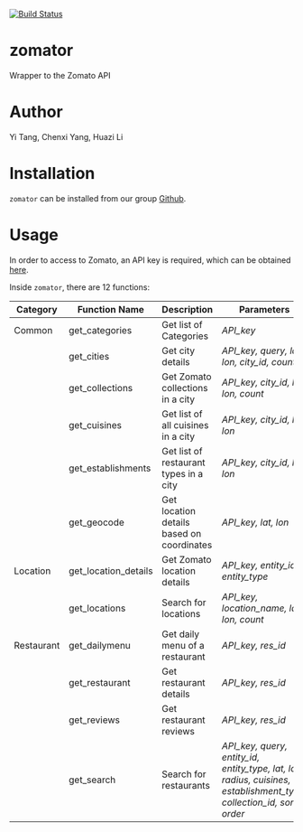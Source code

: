 [![Build Status](https://travis-ci.org/yitang310/zomator.svg?branch=master)](https://travis-ci.org/yitang310/zomator)

# zomator
Wrapper to the Zomato API

# Author
Yi Tang, Chenxi Yang, Huazi Li

# Installation
`zomator` can be installed from our group [Github](https://github.com/yitang310/zomator). 

# Usage
In order to access to Zomato, an API key is required, which can be obtained [here](https://developers.zomato.com/api).

Inside `zomator`, there are 12 functions:

| Category |  Function Name  | Description  | Parameters | Example |
|  ----  | ----  | ---- | ---- | ---- |
| Common | get_categories | Get list of Categories | *API_key* | get_categories('API_key') |
| | get_cities  | Get city details | *API_key, query, lat, lon, city_id, count* | get_cities('API_key', query='van') |
| | get_collections | Get Zomato collections in a city | *API_key, city_id, lat, lon, count* | get_collections('API_key', city_id=256) |
| | get_cuisines | Get list of all cuisines in a city | *API_key, city_id, lat, lon* | get_cuisines('API_key', city_id=256)
| | get_establishments | Get list of restaurant types in a city | *API_key, city_id, lat, lon* | 
| | get_geocode | Get location details based on coordinates | *API_key, lat, lon* | 
| Location | get_location_details | Get Zomato location details | *API_key, entity_id, entity_type* |
| | get_locations | Search for locations | *API_key, location_name, lat, lon, count* |
| Restaurant | get_dailymenu | Get daily menu of a restaurant |  *API_key, res_id* | get_restaurant('API_key', res_id="16774318") |
| | get_restaurant | Get restaurant details | *API_key, res_id* | get_restaurant('API_key', res_id="16774318") |
| | get_reviews | Get restaurant reviews | *API_key, res_id* | get_reviews('API_key', res_id="16774318") |
| | get_search | Search for restaurants | *API_key, query, entity_id, entity_type, lat, lon, radius, cuisines, establishment_type, collection_id, sort, order* | get_search('API_key') |
